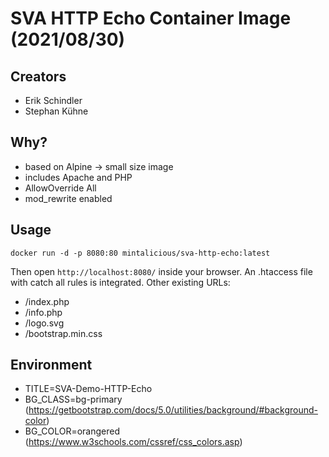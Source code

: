 # SVA HTTP Echo Container Image (2021/08/30)

## Creators
* Erik Schindler
* Stephan Kühne

## Why?
* based on Alpine -> small size image
* includes Apache and PHP
* AllowOverride All
* mod_rewrite enabled

## Usage
```
docker run -d -p 8080:80 mintalicious/sva-http-echo:latest
```
Then open `http://localhost:8080/` inside your browser.
An .htaccess file with catch all rules is integrated.
Other existing URLs:
* /index.php
* /info.php
* /logo.svg
* /bootstrap.min.css

## Environment
* TITLE=SVA-Demo-HTTP-Echo
* BG_CLASS=bg-primary (https://getbootstrap.com/docs/5.0/utilities/background/#background-color)
* BG_COLOR=orangered (https://www.w3schools.com/cssref/css_colors.asp)

